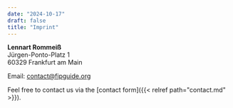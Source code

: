 ```yaml
---
date: "2024-10-17"
draft: false
title: "Imprint"
---
```


**Lennart Rommeiß**\
Jürgen-Ponto-Platz 1\
60329 Frankfurt am Main

Email: contact@fipguide.org


Feel free to contact us via the [contact form]({{< relref path="contact.md" >}}).